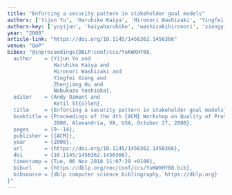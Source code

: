 ```yaml
---
title: "Enforcing a security pattern in stakeholder goal models"
authors: ['Yijun Yu', 'Haruhiko Kaiya', 'Hironori Washizaki', 'Yingfei Xiong', 'Zhenjiang Hu', 'Nobukazu Yoshioka']
authors-key: ['yuyijun', 'kaiyaharuhiko', 'washizakihironori', 'xiongyingfei', 'huzhenjiang', 'yoshiokanobukazu']
year: "2008"
article-link: "https://doi.org/10.1145/1456362.1456366"
venue: "QoP"
bibex: "@inproceedings{DBLP:conf/ccs/YuKWXHY08,
  author    = {Yijun Yu and
               Haruhiko Kaiya and
               Hironori Washizaki and
               Yingfei Xiong and
               Zhenjiang Hu and
               Nobukazu Yoshioka},
  editor    = {Andy Ozment and
               Ketil St{o}len},
  title     = {Enforcing a security pattern in stakeholder goal models},
  booktitle = {Proceedings of the 4th {ACM} Workshop on Quality of Protection, QoP
               2008, Alexandria, VA, USA, October 27, 2008},
  pages     = {9--14},
  publisher = {{ACM}},
  year      = {2008},
  url       = {https://doi.org/10.1145/1456362.1456366},
  doi       = {10.1145/1456362.1456366},
  timestamp = {Tue, 06 Nov 2018 11:07:29 +0100},
  biburl    = {https://dblp.org/rec/conf/ccs/YuKWXHY08.bib},
  bibsource = {dblp computer science bibliography, https://dblp.org}
}"
---
```

